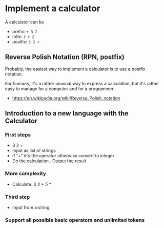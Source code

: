 # Implement a calculator

A calculator can be

- prefix: `+ 3 2`
- infix: `3 + 2`
- postfix: `3 2 +`

## Reverse Polish Notation (RPN, postfix)

Probably, the easiest way to implement a calculator is to use a postfix notation.

_For humans_, it's a rather unusual way to express a calculation, but it's rather easy to manage for a computer and for a programmer.

- https://en.wikipedia.org/wiki/Reverse_Polish_notation

## Introduction to a new language with the Calculator

### First steps

- 3 2 +
- Input as list of strings
- if "+" it's the operator otherwise convert to integer
- Do the calculation
. Output the result

### More complexity

- Calculate: 3 2 + 5 *

### Third step

- Input from a string

### Support all possible basic operators and unlimited tokens
